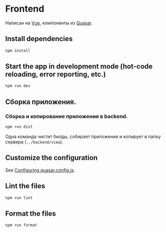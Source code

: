 # Frontend

Написан на [Vue](https://vuejs.org), компоненты из [Quasar](https://quasar.dev).

## Install dependencies
```bash
npm install
```


## Start the app in development mode (hot-code reloading, error reporting, etc.)
```bash
npm run dev
```


## Сборка приложения.

### Сборка и копирование приложения в backend.

```bash
npm run dist
```
Одна команда чистит билды, собирает приложение и копирует в папку сервера (`../backend/view`).



## Customize the configuration
See [Configuring quasar.config.js](https://v2.quasar.dev/quasar-cli-webpack/quasar-config-js).


## Lint the files
```bash
npm run lint
```


## Format the files
```bash
npm run format
```

